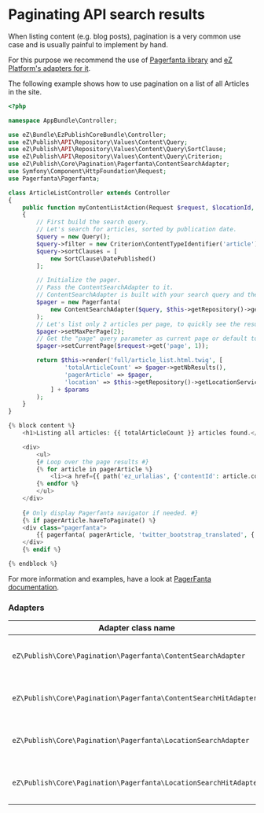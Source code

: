 # Paginating API search results

When listing content (e.g. blog posts), pagination is a very common use case and is usually painful to implement by hand.

For this purpose we recommend the use of [Pagerfanta library](https://github.com/whiteoctober/Pagerfanta) and [eZ Platform's adapters for it](https://github.com/ezsystems/ezpublish-kernel/tree/master/eZ/Publish/Core/Pagination/Pagerfanta).

The following example shows how to use pagination on a list of all Articles in the site.

``` php
<?php

namespace AppBundle\Controller;

use eZ\Bundle\EzPublishCoreBundle\Controller;
use eZ\Publish\API\Repository\Values\Content\Query;
use eZ\Publish\API\Repository\Values\Content\Query\SortClause;
use eZ\Publish\API\Repository\Values\Content\Query\Criterion;
use eZ\Publish\Core\Pagination\Pagerfanta\ContentSearchAdapter;
use Symfony\Component\HttpFoundation\Request;
use Pagerfanta\Pagerfanta;

class ArticleListController extends Controller
{
    public function myContentListAction(Request $request, $locationId, $viewType, $layout = false, array $params = [])
    {
        // First build the search query.
        // Let's search for articles, sorted by publication date.
        $query = new Query();
        $query->filter = new Criterion\ContentTypeIdentifier('article');
        $query->sortClauses = [
            new SortClause\DatePublished()
        ];

        // Initialize the pager.
        // Pass the ContentSearchAdapter to it.
        // ContentSearchAdapter is built with your search query and the SearchService.
        $pager = new Pagerfanta(
            new ContentSearchAdapter($query, $this->getRepository()->getSearchService())
        );
        // Let's list only 2 articles per page, to quickly see the results
        $pager->setMaxPerPage(2);
        // Get the "page" query parameter as current page or default to page 1
        $pager->setCurrentPage($request->get('page', 1));

        return $this->render('full/article_list.html.twig', [
                'totalArticleCount' => $pager->getNbResults(),
                'pagerArticle' => $pager,
                'location' => $this->getRepository()->getLocationService()->loadLocation($locationId),
            ] + $params
        );
    }
}
```

``` php
{% block content %}
    <h1>Listing all articles: {{ totalArticleCount }} articles found.</h1>

    <div>
        <ul>
        {# Loop over the page results #}
        {% for article in pagerArticle %}
            <li><a href={{ path('ez_urlalias', {'contentId': article.contentInfo.id}) }}>{{ez_content_name( article ) }}</a></li>
        {% endfor %}
        </ul>
    </div>
 
    {# Only display Pagerfanta navigator if needed. #}
    {% if pagerArticle.haveToPaginate() %}
    <div class="pagerfanta">
        {{ pagerfanta( pagerArticle, 'twitter_bootstrap_translated', {'routeName': location} ) }}
    </div>
    {% endif %}

{% endblock %}
```

For more information and examples, have a look at [PagerFanta documentation](https://github.com/whiteoctober/Pagerfanta/blob/master/README.md).

### Adapters

|Adapter class name|Description|
|------|------|
|`eZ\Publish\Core\Pagination\Pagerfanta\ContentSearchAdapter`|Makes a search against passed Query and returns [Content](https://github.com/ezsystems/ezpublish-kernel/blob/master/eZ/Publish/API/Repository/Values/Content/Content.php) objects.|
|`eZ\Publish\Core\Pagination\Pagerfanta\ContentSearchHitAdapter`|Same as ContentSearchAdapter but returns [SearchHit](https://github.com/ezsystems/ezpublish-kernel/blob/master/eZ/Publish/API/Repository/Values/Content/Search/SearchHit.php) objects instead.|
|`eZ\Publish\Core\Pagination\Pagerfanta\LocationSearchAdapter`|Makes a Location search against passed Query and returns Location objects.|
|`eZ\Publish\Core\Pagination\Pagerfanta\LocationSearchHitAdapter`|Same as LocationSearchAdapter but returns [SearchHit](https://github.com/ezsystems/ezpublish-kernel/blob/master/eZ/Publish/API/Repository/Values/Content/Search/SearchHit.php) objects instead.|
